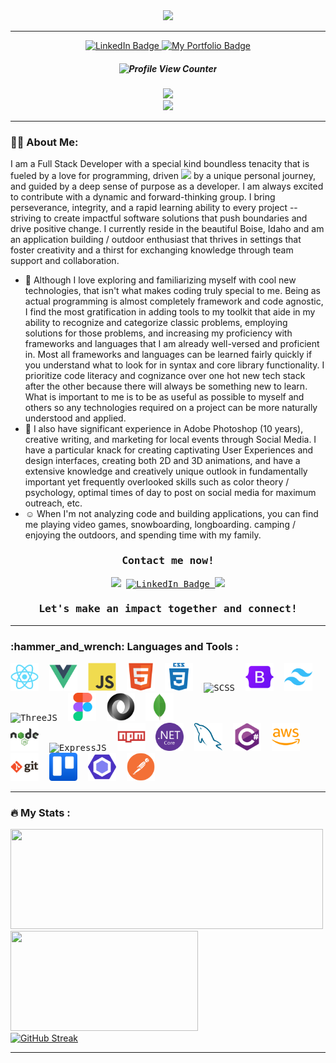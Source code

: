 <div id="header" align="center">
  <img src="https://i.giphy.com/media/v1.Y2lkPTc5MGI3NjExN2lydXpzczJkeGN4YzF4eHI0eGhrd3hwZXJ1cTk1ZWg0aGhtamNpaSZlcD12MV9pbnRlcm5hbF9naWZfYnlfaWQmY3Q9cw/Rnb5VoZiIyIM0/giphy.gif" width="100"/>
  
  <hr />
  
  <div id="badges">
    <a href="https://www.linkedin.com/in/kyle-peppersack/">
      <img src="https://img.shields.io/badge/LinkedIn-0072b1?style=for-the-badge&logo=linkedin&logoColor=white" alt="LinkedIn Badge" title="Click me to be redirected to my LinkedIn Profile"/>
    </a>
    <a href="https://www.kylepep.dev/#/">
      <img src="https://img.shields.io/badge/My Portfolio-644fe5?style=for-the-badge&logo=CircuitVerse&logoColor=white" alt="My Portfolio Badge" title="Click me to be redirected to My Website Portfolio"/>
    </a>
  </div>

  <h5>
    <img src="https://komarev.com/ghpvc/?username=KylePep&style=flat-square&color=blue" alt="Profile View Counter" title="Profile view count as of Jan 9, 2025"/>
  </h5>
</div>
    
<div align="center">
  <img src="https://media1.giphy.com/media/mGPBHjsi5GcQfC8hLc/giphy.gif?cid=6c09b952yuyeu0xb89q12hyehh4o5p1hsf96q4mrect2agfg&ep=v1_internal_gif_by_id&rid=giphy.gif&ct=s" width="200"/>
</div>
<div align="center">
  <img src="https://media3.giphy.com/media/B6ks3eTSxhk4EvABa6/giphy.gif?cid=6c09b952gk93ptwncg7837mq8oalwybzb7gmfmahiwmvhp8v&ep=v1_internal_gif_by_id&rid=giphy.gif&ct=s" width="300" />
</div>

---

### 🧑‍💻 About Me:
I am a Full Stack Developer with a special kind boundless tenacity that is fueled by a love for programming, driven <img src="https://media0.giphy.com/media/v1.Y2lkPTc5MGI3NjExbG1lbmczMXRwdHY5cGNjZGV3OTJ3anJ6dXRjcGNrNHhuaXo4d2w5MSZlcD12MV9pbnRlcm5hbF9naWZfYnlfaWQmY3Q9cw/ck5Ex8j9k0On1eLs1H/giphy.gif" width="30"/> by a unique personal journey, and guided by a deep sense of purpose as a developer. I am always excited to contribute with a dynamic and forward-thinking group. I bring perseverance, integrity, and a rapid learning ability to every project -- striving to create impactful software solutions that push boundaries and drive positive change. I currently reside in the beautiful Boise, Idaho and am an application building / outdoor enthusiast that thrives in settings that foster creativity and a thirst for exchanging knowledge through team support and collaboration.

<ul>
  <li>
    🚀 Although I love exploring and familiarizing myself with cool new technologies, that isn't what makes coding truly special to me. Being as actual programming is almost completely framework and code agnostic, I find the most gratification in adding tools to my toolkit that aide in my ability to recognize and categorize classic problems, employing solutions for those problems, and increasing my proficiency with frameworks and languages that I am already well-versed and proficient in. Most all frameworks and languages can be learned fairly quickly if you understand what to look for in syntax and core library functionality. I prioritize code literacy and cognizance over one hot new tech stack after the other because there will always be something new to learn. What is important to me is to be as useful as possible to myself and others so any technologies required on a project can be more naturally understood and applied. 
  </li>
  <li>
    🎨 I also have significant experience in Adobe Photoshop (10 years), creative writing, and marketing for local events through Social Media. I have a particular knack for creating captivating User Experiences and design interfaces, creating both 2D and 3D animations, and have a extensive knowledge and creatively unique outlook in fundamentally important yet frequently overlooked skills such as color theory / psychology, optimal times of day to post on social media for maximum outreach, etc.
  </li>
  <li>
    ☺ When I'm not analyzing code and building applications, you can find me playing video games, snowboarding, longboarding. camping / enjoying the outdoors, and spending time with my family.
  </li>
</ul>
<div align="left">
  <kbd>
    <div align="center">
      <h3>
        Contact me now!
      </h3>
      <img src="https://static.wixstatic.com/media/d7f1c6_a2a247ebff3749dfae4a6a2ec9f53f9b~mv2.gif" width="40"/>
      <a href="https://www.linkedin.com/in/kyle-peppersack/">
        <img src="https://img.shields.io/badge/LinkedIn-0072b1?style=for-the-badge&logo=linkedin&logoColor=white" alt="LinkedIn Badge" title="Click me to be redirected to my LinkedIn Profile"/>
      </a>
      <img src="https://static.wixstatic.com/media/d7f1c6_a2a247ebff3749dfae4a6a2ec9f53f9b~mv2.gif" width="40"/>
        <h3> Let's make an impact together and connect!</h3>
    </div>
  </kbd>
</div>

---

<h3> :hammer_and_wrench: Languages and Tools : </h3>
<div>
  <kbd>
    <div>
      <img src="https://github.com/devicons/devicon/blob/master/icons/react/react-original.svg" title="React" alt="React" width="45" height="45"/>&nbsp;
      <img src="https://github.com/devicons/devicon/blob/master/icons/vuejs/vuejs-original.svg" title="VueJS" alt="VueJS" width="45" height="45"/>&nbsp;
      <img src="https://github.com/devicons/devicon/blob/master/icons/javascript/javascript-original.svg" title="JavaScript" alt="JavaScript" width="45" height="45"/>&nbsp;
      <img src="https://github.com/devicons/devicon/blob/master/icons/html5/html5-original.svg" title="HTML5" alt="HTML" width="45" height="45"/>&nbsp;
      <img src="https://github.com/devicons/devicon/blob/master/icons/css3/css3-plain-wordmark.svg"  title="CSS3" alt="CSS" width="45" height="45"/>&nbsp;
      <img src="https://formatterkit.com/img/feature/scss.png"  title="SCSS" alt="SCSS" width="45" height="45"/>&nbsp;
      <img src="https://github.com/devicons/devicon/blob/master/icons/bootstrap/bootstrap-original.svg" title="Bootstrap" alt="Bootstrap" width="45" height="45"/>&nbsp;
      <img src="https://github.com/devicons/devicon/blob/master/icons/tailwindcss/tailwindcss-original.svg" title="Tailwind" alt="Tailwind" width="45" height="45"/>&nbsp;
      <img src="https://global.discourse-cdn.com/standard17/uploads/threejs/original/2X/e/e4f86d2200d2d35c30f7b1494e96b9595ebc2751.png" title="ThreeJS" alt="ThreeJS" width="45" height="45"/>&nbsp;
      <img src="https://github.com/devicons/devicon/blob/master/icons/figma/figma-original.svg" title="Figma" alt="Figma" width="45" height="45"/>&nbsp;
      <img src="https://github.com/devicons/devicon/blob/master/icons/json/json-original.svg" title="JSON" alt="JSON" width="45" height="45"/>&nbsp;
      <img src="https://github.com/devicons/devicon/blob/master/icons/mongodb/mongodb-original.svg" title="MongoDB"  alt="MongoDB" width="45" height="45"/>&nbsp;
    </div>
    <div>
      <img src="https://github.com/devicons/devicon/blob/master/icons/nodejs/nodejs-original-wordmark.svg" title="NodeJS" alt="NodeJS" width="45" height="45"/>&nbsp;
      <img src="https://www.pngfind.com/pngs/m/136-1363736_express-js-icon-png-transparent-png.png" title="ExpressJS" alt="ExpressJS" width="45" height="45"/>&nbsp;
      <img src="https://github.com/devicons/devicon/blob/master/icons/npm/npm-original-wordmark.svg" title="npm" alt="npm" width="45" height="45"/>&nbsp;
      <img src="https://github.com/devicons/devicon/blob/master/icons/dotnetcore/dotnetcore-original.svg" title="dotnetcore" alt="dotnetcore" width="45" height="45"/>&nbsp;
      <img src="https://github.com/devicons/devicon/blob/master/icons/mysql/mysql-original.svg" title="MySQL"  alt="MySQL" width="45" height="45"/>&nbsp;
      <img src="https://github.com/devicons/devicon/blob/master/icons/csharp/csharp-original.svg" title="CSharp" alt="CSharp" width="45" height="45"/>&nbsp;
      <img src="https://github.com/devicons/devicon/blob/master/icons/amazonwebservices/amazonwebservices-plain-wordmark.svg" title="AWS" alt="AWS" width="45" height="45"/>&nbsp;
      <img src="https://github.com/devicons/devicon/blob/master/icons/git/git-original-wordmark.svg" title="Git" **alt="Git" width="45" height="45"/>&nbsp;
      <img src="https://github.com/devicons/devicon/blob/master/icons/trello/trello-original.svg" title="Trello" alt="Trello" width="45" height="45"/>&nbsp;
      <img src="https://github.com/devicons/devicon/blob/master/icons/eslint/eslint-original.svg" title="ESLint" alt="ESLint" width="45" height="45"/>&nbsp;
      <img src="https://github.com/devicons/devicon/blob/master/icons/postman/postman-original.svg" title="Postman" alt="Postman" width="45" height="45"/>
    </div>
  </kbd>
</div>

---

### :fire: My Stats :
<div>
  <a href="https://github.com/KylePep/github-readme-stats">
    <img src="https://github-readme-stats.vercel.app/api?username=AJVancattenburch&hide=issues,contribs&show=prs_merged,prs_merged_percentage_icons,include_all_commits=true&rank_icon=github&theme=jolly" height="160" width="500"/>
  </a>
  
  <a href="https://github.com/KylePep/github-readme-stats">
    <img src="https://github-readme-stats.vercel.app/api/top-langs/?username=AJVancattenburch&layout=compact&theme=jolly" height="160" width="300"/>
  </a>
</div>

<div>
  <a href="https://git.io/streak-stats">
    <img src="https://github-readme-streak-stats.herokuapp.com?user=AJVancattenburch&theme=jolly&width=500" alt="GitHub Streak" width="500" height="168"/>
  </a>
</div>

---
